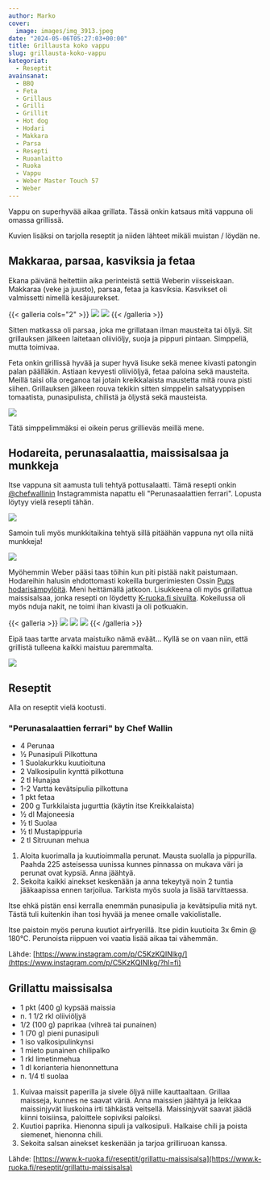 ```yaml
---
author: Marko
cover:
  image: images/img_3913.jpeg
date: "2024-05-06T05:27:03+00:00"
title: Grillausta koko vappu
slug: grillausta-koko-vappu
kategoriat:
  - Reseptit
avainsanat:
  - BBQ
  - Feta
  - Grillaus
  - Grilli
  - Grillit
  - Hot dog
  - Hodari
  - Makkara
  - Parsa
  - Resepti
  - Ruoanlaitto
  - Ruoka
  - Vappu
  - Weber Master Touch 57
  - Weber
---
```

Vappu on superhyvää aikaa grillata. Tässä onkin katsaus mitä vappuna oli omassa grillissä.

Kuvien lisäksi on tarjolla reseptit ja niiden lähteet mikäli muistan / löydän ne.

## Makkaraa, parsaa, kasviksia ja fetaa

Ekana päivänä heitettiin aika perinteistä settiä Weberin viisseiskaan. Makkaraa (veke ja juusto), parsaa, fetaa ja kasviksia. Kasvikset oli valmissetti nimellä kesäjuurekset.

{{< galleria cols="2" >}}
![](images/img_3912.jpeg)
![](images/img_3913.jpeg)
{{< /galleria >}}

Sitten matkassa oli parsaa, joka me grillataan ilman mausteita tai öljyä. Sit grillauksen jälkeen laitetaan oliiviöljy, suoja ja pippuri pintaan. Simppeliä, mutta toimivaa.

Feta onkin grillissä hyvää ja super hyvä lisuke sekä menee kivasti patongin palan päälläkin. Astiaan kevyesti oliiviöljyä, fetaa paloina sekä mausteita. Meillä taisi olla oreganoa tai jotain kreikkalaista maustetta mitä rouva pisti siihen. Grillauksen jälkeen rouva tekikin sitten simppelin salsatyyppisen tomaatista, punasipulista, chilistä ja öljystä sekä mausteista.

![](images/img_3915.jpeg)

Tätä simppelimmäksi ei oikein perus grillieväs meillä mene.

## Hodareita, perunasalaattia, maissisalsaa ja munkkeja

Itse vappuna sit aamusta tuli tehtyä pottusalaatti. Tämä resepti onkin [@chefwallinin](https://www.instagram.com/p/C5KzKQINlkg/?hl=fi) Instagrammista napattu eli "Perunasaalattien ferrari". Lopusta löytyy vielä resepti tähän.

![](images/img_3919.jpeg)

Samoin tuli myös munkkitaikina tehtyä sillä pitäähän vappuna nyt olla niitä munkkeja!

![](images/img_3923.jpeg)

Myöhemmin Weber pääsi taas töihin kun piti pistää nakit paistumaan. Hodareihin halusin ehdottomasti kokeilla burgerimiesten Ossin [Pups hodarisämpylöitä](https://www.k-ruoka.fi/artikkelit/k-kaupassa/pups-tuotesarja). Meni heittämällä jatkoon. Lisukkeena oli myös grillattua maissisalsaa, jonka resepti on löydetty [K-ruoka.fi sivuilta](https://www.k-ruoka.fi/reseptit/grillattu-maissisalsa). Kokeilussa oli myös nduja nakit, ne toimi ihan kivasti ja oli potkuakin.

{{< galleria >}}
![](images/img_3924.jpeg)
![](images/img_3927-1.jpeg)
![](images/img_3928.jpeg)
{{< /galleria >}}

Eipä taas tartte arvata maistuiko nämä eväät... Kyllä se on vaan niin, että grillistä tulleena kaikki maistuu paremmalta.

![](images/img_3929.jpeg)

## Reseptit

Alla on reseptit vielä kootusti.

### "Perunasalaattien ferrari" by Chef Wallin

- 4 Perunaa
- ½ Punasipuli Pilkottuna
- 1 Suolakurkku kuutioituna
- 2 Valkosipulin kynttä pilkottuna
- 2 tl Hunajaa
- 1-2 Vartta kevätsipulia pilkottuna
- 1 pkt fetaa
- 200 g Turkkilaista jugurttia (käytin itse Kreikkalaista)
- ½ dl Majoneesia
- ½ tl Suolaa
- ½ tl Mustapippuria
- 2 tl Sitruunan mehua

1. Aloita kuorimalla ja kuutioimmalla perunat. Mausta suolalla ja pippurilla. Paahda 225 asteisessa uunissa kunnes pinnassa on mukava väri ja perunat ovat kypsiä. Anna jäähtyä.
2. Sekoita kaikki ainekset keskenään ja anna tekeytyä noin 2 tuntia jääkaapissa ennen tarjoilua. Tarkista myös suola ja lisää tarvittaessa.

Itse ehkä pistän ensi kerralla enemmän punasipulia ja kevätsipulia mitä nyt. Tästä tuli kuitenkin ihan tosi hyvää ja menee omalle vakiolistalle.

Itse paistoin myös peruna kuutiot airfryerillä. Itse pidin kuutioita 3x 6min @ 180°C. Perunoista riippuen voi vaatia lisää aikaa tai vähemmän.

Lähde: [https://www.instagram.com/p/C5KzKQINlkg/](https://www.instagram.com/p/C5KzKQINlkg/?hl=fi)

## Grillattu maissisalsa

- 1 pkt (400 g) kypsää maissia
- n. 1 1/2 rkl oliiviöljyä
- 1/2 (100 g) paprikaa (vihreä tai punainen)
- 1 (70 g) pieni punasipuli
- 1 iso valkosipulinkynsi
- 1 mieto punainen chilipalko
- 1 rkl limetinmehua
- 1 dl korianteria hienonnettuna
- n. 1/4 tl suolaa

1. Kuivaa maissit paperilla ja sivele öljyä niille kauttaaltaan. Grillaa maisseja, kunnes ne saavat väriä. Anna maissien jäähtyä ja leikkaa maissinjyvät liuskoina irti tähkästä veitsellä. Maissinjyvät saavat jäädä kiinni toisiinsa, paloittele sopiviksi paloiksi.
2. Kuutioi paprika. Hienonna sipuli ja valkosipuli. Halkaise chili ja poista siemenet, hienonna chili.
3. Sekoita salsan ainekset keskenään ja tarjoa grilliruoan kanssa.

Lähde: [https://www.k-ruoka.fi/reseptit/grillattu-maissisalsa](https://www.k-ruoka.fi/reseptit/grillattu-maissisalsa)
